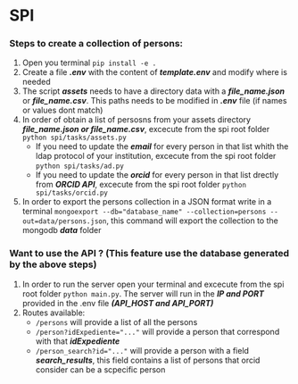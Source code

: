 # SPI

### Steps to create a collection of persons:
1. Open you terminal ``pip install -e .``
2. Create a file ***.env***  with the content of ***template.env*** and modify where is needed
3. The script ***assets*** needs to have a directory data with a ***file_name.json*** or ***file_name.csv***. This paths needs to be modified in ***.env*** file (if names or values dont match)
4. In order of obtain a list of persosns from your assets directory ***file_name.json or file_name.csv***, excecute from the spi root folder ``python spi/tasks/assets.py``
   * If you need to update the ***email*** for every person in that list whith the ldap protocol of your institution, excecute from the spi root folder ``python spi/tasks/ad.py``
   * If you need to update the ***orcid*** for every person in that list drectly from ***ORCID API***, excecute from the spi root folder ``python spi/tasks/orcid.py``
4. In order to export the persons collection in a JSON format write in a terminal ``mongoexport --db="database_name" --collection=persons --out=data/persons.json``, this command will export the collection to the mongodb ***data*** folder


### Want to use the API ? (This feature use the database generated by the above steps)
1. In order to run the server open your terminal and excecute from the spi root folder ``python main.py``. The server will run in the ***IP and PORT*** provided in the .env file ***(API_HOST and API_PORT)***
2. Routes available:
   * ``/persons`` will provide a list of all the persons
   * ``/person?idExpediente="..."`` will provide a person that correspond with that ***idExpediente***
   * ``/person_search?id="..."`` will provide a person with a field ***search_results***, this field contains a list of persons that orcid consider can be a scpecific person
